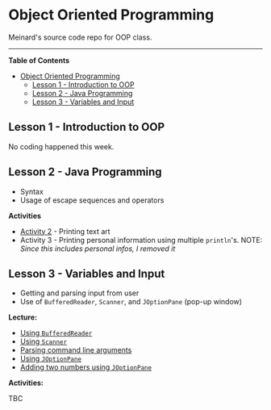 # Object Oriented Programming

Meinard's source code repo for OOP class.

---

**Table of Contents**
- [Object Oriented Programming](#object-oriented-programming)
  - [Lesson 1 - Introduction to OOP](#lesson-1---introduction-to-oop)
  - [Lesson 2 - Java Programming](#lesson-2---java-programming)
  - [Lesson 3 - Variables and Input](#lesson-3---variables-and-input)

## Lesson 1 - Introduction to OOP

No coding happened this week.

## Lesson 2 - Java Programming

- Syntax
- Usage of escape sequences and operators

**Activities**

- [Activity 2](src/lesson2/Activity2.java) - Printing text art
- Activity 3 - Printing personal information using multiple `println`'s.
  NOTE: *Since this includes personal infos, I removed it*

## Lesson 3 - Variables and Input

- Getting and parsing input from user
- Use of `BufferedReader`, `Scanner`, and `JOptionPane` (pop-up window)

**Lecture:**

- [Using `BufferedReader`](src/lesson3/Example1.java)
- [Using `Scanner`](src/lesson3/Example2.java)
- [Parsing command line arguments](src/lesson3/Example3.java)
- [Using `JOptionPane`](src/lesson3/Example4.java)
- [Adding two numbers using `JOptionPane`](src/lesson3/Example5.java)

**Activities:**

TBC
